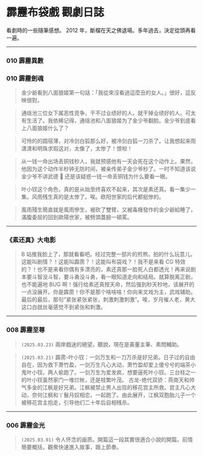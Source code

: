 # 霹靂布袋戲 觀劇日誌

看劇時的一些隨筆感想。 2012 年，斷檔在天之佛退場。多年過去，決定從頭再看一遍。

---

### 010 霹靂異數

### 010 霹靂劍魂

> 金少爺看到八面狼姬第一句話：「我從來沒看過這麼丑的女人。」很好，這反映很對。

> 通瑶池三位女下属恶性竞争，干不过业绩好的人，就干掉业绩好的人。可太有生活了。我依稀记得，通瑶池和八面狼姬为了金少爷翻脸。金少爷到底看上八面狼姬什么了？

> 可怜的的圆宿薄，对冷剑白狐那么好，被冷剑白狐一刀杀了。让我想起来雨潇潇和明珠求瑕这对，太像了，太惨了！恨啦！

> 从一钱一命出场丢铜钱秒人，我就预感他有一天会死在这个动作上。果然，他因为这个动作半秒钟无防时间，被亲传弟子金少爷秒了。一时不知道该说金少爷不讲武德 🫠 还是该疑惑一钱一命丢铜钱为什么要看一眼。

> 叶小钗这个角色，真的是从始至终喜欢不起来，其次是素还真。看一集少一集。风雨残生真的是太惨了。唉。欧阳世家的后代都挺惨的。

> 風雨殘生簡直就是風雨慘生，被砍了雙臂，又被毒癮發作的金少爺給睡了，滿腹委屈的回到歐陽世家，被劈頭蓋臉一頓罵。

---

### 《素还真》大电影

> B 站推我脸上了，那就看看吧。经过完整一部片的煎熬。拍的什么玩意儿。这能叫剧情？！这能叫霹雳？！这能叫布袋戏？！我不是来看 CG 特效的？！也不是来看你偶有多漂亮的，素还真那一脸死人白都透光！再来说剧本要斗智没斗智，要斗勇没斗勇，看一眼知道走向和结局。就算脱离正剧，也不能遍地 BUG 啊！强行给素还真按天命，然后强到秒天秒地，该展开的一点没展开。你是霹雳！你不是那个啥啥啥！你向来文戏为主，武戏辅助。最后的最后，那句“紧张紧张紧张，刺激刺激刺激”。唉，岁月催人老，黄大这口白就丝毫感觉不到紧张和刺激。

---

### 008 霹靂至尊

> `(2025.03.23)` 兩岸戲迷的絕望。聽說，現在是黃董主筆、素問輔助。

> `(2025.03.21)` 霹雳-叶小钗：一剑万生和一刀万杀是好兄弟。日子过的自由自在，因为救下萧竹盈，一剑万生凡心大动，萧竹盈却爱上傻兮兮的端茶小鬼叶小钗。两人偷跑了。一剑万生为爱发疯，想要逼死叶小钗。三台柱之一的叶小钗虽然家门一堆烂帐，还是枝繁叶茂。 古龙-绝代双骄：燕南天和帅气多金的江枫是好兄弟。江枫被禁止男人出现的移花宫主所救。宫主凡心大动，奈何江枫和丫鬟月奴相恋，一起跑了。由此展开，江枫双胞胎儿子一个被移花宫主抱走，引导他们二十年后自相残杀。

---

### 006 霹靂金光

> `(2025.03.01)` 令人怀念的画质。開篇這一段其實很適合小說的開篇。前情簡要概括，觀衆快速進入故事，跟上節奏。
